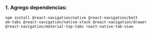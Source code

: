 ### 1. Agrego dependencias:

```
npm install @react-navigation/native @react-navigation/bott
om-tabs @react-navigation/native-stack @react-navigation/drawer @react-navigation/material-top-tabs react-native-tab-view
```
